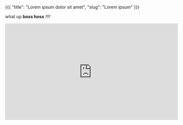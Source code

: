 {{{
  "title": "Lorem ipsum dolor sit amet",
  "slug": "Lorem ipsum"
}}}

what up __boss hoss__ _!!!!_

<iframe width="560" height="315" src="https://www.youtube.com/embed/WmnUayaQyBk" frameborder="0" allowfullscreen></iframe>
